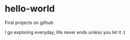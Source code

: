 # hello-world
First projects on github

I go exploring everyday, life never ends unless you let it :)
